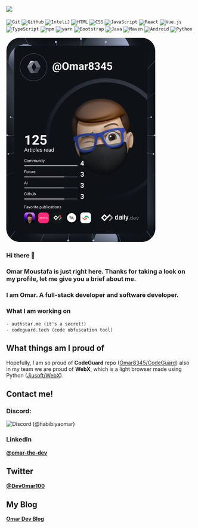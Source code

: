 ![](https://komarev.com/ghpvc/?username=Omar8345)

<div>
	<code><img height="50" src="https://user-images.githubusercontent.com/25181517/117364277-fc4eb280-aebd-11eb-8769-a3583c6a2037.png" alt="Git" title="Git" /></code>
	<code><img height="50" src="https://user-images.githubusercontent.com/25181517/117364276-fc4eb280-aebd-11eb-92ba-8a6ef74b7313.png" alt="GitHub" title="GitHub" /></code>
	<code><img height="50" src="https://user-images.githubusercontent.com/25181517/121302773-7aa5d680-c8fa-11eb-98aa-e016fdb2de32.png" alt="InteliJ" title="InteliJ" /></code>
	<code><img height="50" src="https://user-images.githubusercontent.com/25181517/117447535-f00a3a00-af3d-11eb-89bf-45aaf56dbaf1.png" alt="HTML" title="HTML" /></code>
	<code><img height="50" src="https://user-images.githubusercontent.com/25181517/117447663-0fa16280-af3e-11eb-8677-bcf8e4f8e298.png" alt="CSS" title="CSS" /></code>
	<code><img height="50" src="https://user-images.githubusercontent.com/25181517/117447155-6a868a00-af3d-11eb-9cfe-245df15c9f3f.png" alt="JavaScript" title="JavaScript" /></code>
	<code><img height="50" src="https://user-images.githubusercontent.com/25181517/117448085-96eed600-af3e-11eb-9492-83a3a0fcbfb1.png" alt="React" title="React" /></code>
	<code><img height="50" src="https://user-images.githubusercontent.com/25181517/117448124-a2da9800-af3e-11eb-85d2-bd1b69b65603.png" alt="Vue.js" title="Vue.js" /></code>
	<code><img height="50" src="https://user-images.githubusercontent.com/25181517/117448384-f9e06d00-af3e-11eb-9e02-a05bead103cf.png" alt="TypeScript" title="TypeScript" /></code>
	<code><img height="50" src="https://user-images.githubusercontent.com/25181517/121401671-49102800-c959-11eb-9f6f-74d49a5e1774.png" alt="npm" title="npm" /></code>
	<code><img height="50" src="https://user-images.githubusercontent.com/25181517/121401894-8f658700-c959-11eb-9b6a-ea075be637d6.png" alt="yarn" title="yarn" /></code>
	<code><img height="50" src="https://user-images.githubusercontent.com/25181517/121402101-c89df700-c959-11eb-8b4a-bbadf9e84b30.png" alt="Bootstrap" title="Bootstrap" /></code>
	<code><img height="50" src="https://user-images.githubusercontent.com/25181517/117201156-9a724800-adec-11eb-9a9d-3cd0f67da4bc.png" alt="Java" title="Java" /></code>
	<code><img height="50" src="https://user-images.githubusercontent.com/25181517/117207242-07d5a700-adf4-11eb-975e-be04e62b984b.png" alt="Maven" title="Maven" /></code>
	<code><img height="50" src="https://user-images.githubusercontent.com/25181517/117269608-b7dcfb80-ae58-11eb-8e66-6cc8753553f0.png" alt="Android" title="Android" /></code>
		<code><img height="50" src="https://www.vhv.rs/dpng/d/442-4428823_python-logo-hd-png-download.png" alt="Python" title="Python" /></code>

</div>

<a href="https://app.daily.dev/Omar8345"><img src="https://github.com/Omar8345/Omar8345/blob/main/devcard.svg" width="400" alt="Omar Moustafa's Dev Card"/></a>

### Hi there 👋

### Omar Moustafa is just right here. Thanks for taking a look on my profile, let me give you a brief about me.

### I am Omar. A full-stack developer and software developer.

### What I am working on

```
- authstar.me (it's a secret!)
- codeguard.tech (code obfuscation tool)
```

## What things am I proud of
 
Hopefully, I am so proud of **CodeGuard** repo ([Omar8345/CodeGuard](https://github.com/Omar8345/CodeGuard)) also in my team we are proud of **WebX**, which is a light browser made using Python ([Jiusoft/WebX](https://github.com/Jiusoft/WebX)).

## Contact me!

### Discord:

![Discord (@habibiyaomar)](https://discord.c99.nl/widget/theme-3/1088268043664228352.png)

### LinkedIn

[**@omar-the-dev**](https://www.linkedin.com/in/omar-the-dev/)

## Twitter

[**@DevOmar100**](https://twitter.com/DevOmar100)

## My Blog

[**Omar Dev Blog**](https://omardevblog.toolsandapps4us.site/)
